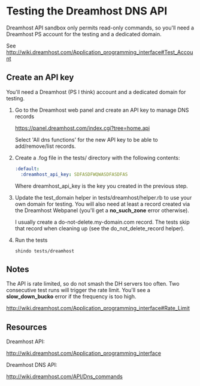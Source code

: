 # Testing the Dreamhost DNS API

Dreamhost API sandbox only permits read-only commands, so you'll need a Dreamhost
PS account for the testing and a dedicated domain.

See http://wiki.dreamhost.com/Application_programming_interface#Test_Account

## Create an API key

You'll need a Dreamhost (PS I think) account and a dedicated domain for testing.

1. Go to the Dreamhost web panel and create an API key to manage DNS records

   https://panel.dreamhost.com/index.cgi?tree=home.api

   Select 'All dns functions' for the new API key to be able to add/remove/list
records.

2. Create a .fog file in the tests/ directory with the following contents:

   ```yaml
   :default:
     :dreamhost_api_key: SDFASDFWQWASDFASDFAS
   ```
   Where dreamhost_api_key is the key you created in the previous step.

3. Update the test_domain helper in tests/dreamhost/helper.rb to use your own 
   domain for testing. You will also need at least a record created via
   the Dreamhost Webpanel (you'll get a **no_such_zone** error otherwise).

   I usually create a do-not-delete.my-domain.com record. The tests skip that
   record when cleaning up (see the do_not_delete_record helper).

4. Run the tests

   ```
   shindo tests/dreamhost
   ```
   
## Notes

The API is rate limited, so do not smash the DH servers too often. Two
consecutive test runs will trigger the rate limit.
You'll see a **slow_down_bucko** error if the frequency is too high.

http://wiki.dreamhost.com/Application_programming_interface#Rate_Limit

## Resources

Dreamhost API:

http://wiki.dreamhost.com/Application_programming_interface

Dreamhost DNS API:

http://wiki.dreamhost.com/API/Dns_commands
